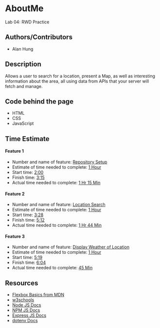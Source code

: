 # AboutMe

Lab 04: RWD Practice

## Authors/Contributors
  * Alan Hung

## Description

Allows a user to search for a location, present a Map, as well as interesting information about the area, all using data from APIs that your server will fetch and manage.

## Code behind the page
  * HTML
  * CSS
  * JavaScript

## Time Estimate
#### Feature 1
  * Number and name of feature: <u>Repository Setup</u>
  * Estimate of time needed to complete: <u>1 Hour</u>
  * Start time: <u>2:00</u>
  * Finish time: <u>3:15</u>
  * Actual time needed to complete: <u>1 Hr 15 Min</u>

#### Feature 2
  * Number and name of feature: <u>Location Search</u>
  * Estimate of time needed to complete: <u>1 Hour</u>
  * Start time: <u>3:28</u>
  * Finish time: <u>5:12</u>
  * Actual time needed to complete: <u>1 Hr 44 Min</u>

#### Feature 3
  * Number and name of feature: <u>Display Weather of Location</u>
  * Estimate of time needed to complete: <u>1 Hour</u>
  * Start time: <u>5:19</u>
  * Finish time: <u>6:04</u>
  * Actual time needed to complete: <u>45 Min</u>

## Resources
  * [Flexbox Basics from MDN](https://developer.mozilla.org/en-US/docs/Web/CSS/CSS_Flexible_Box_Layout/Basic_Concepts_of_Flexbox)
  * [w3schools](https://www.w3schools.com/)
  * [Node JS Docs](https://nodejs.org/en/)
  * [NPM JS Docs](https://docs.npmjs.com/)
  * [Express JS Docs](http://expressjs.com/en/4x/api.html)
  * [dotenv Docs](https://www.npmjs.com/package/dotenv)